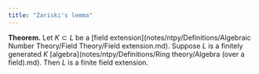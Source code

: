 ```yaml
---
title: "Zariski's lemma"
---
```


**Theorem.** Let $K\subset L$ be a [field extension](notes/ntpy/Definitions/Algebraic Number Theory/Field Theory/Field extension.md). Suppose $L$ is a finitely generated $K$ [algebra](notes/ntpy/Definitions/Ring theory/Algebra (over a field).md). Then $L$ is a finite field extension.